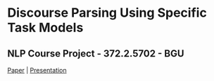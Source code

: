 # Discourse Parsing Using Specific Task Models
## NLP Course Project - 372.2.5702 - BGU

[Paper](https://ojs.aaai.org/index.php/ICWSM/article/view/18109/17912) | 
[Presentation](https://docs.google.com/presentation/d/1b1K0iT20VTpjrPteQPVNUZYxe3mBA29qSkxoz5BED64/edit#slide=id.p)

<br>

